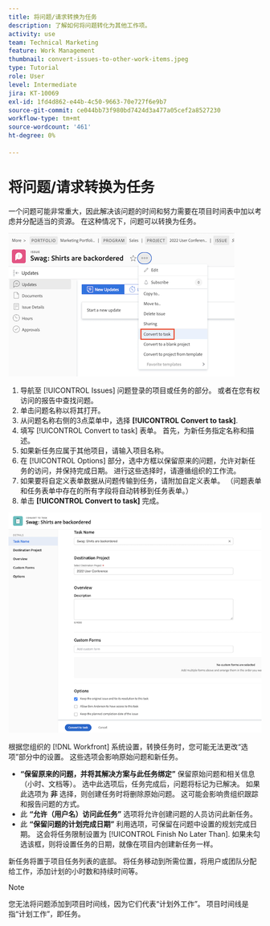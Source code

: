 ```yaml
---
title: 将问题/请求转换为任务
description: 了解如何将问题转化为其他工作项。
activity: use
team: Technical Marketing
feature: Work Management
thumbnail: convert-issues-to-other-work-items.jpeg
type: Tutorial
role: User
level: Intermediate
jira: KT-10069
exl-id: 1fd4d862-e44b-4c50-9663-70e727f6e9b7
source-git-commit: ce044bb73f980bd7424d3a477a05cef2a8527230
workflow-type: tm+mt
source-wordcount: '461'
ht-degree: 0%

---
```


# 将问题/请求转换为任务

一个问题可能非常重大，因此解决该问题的时间和努力需要在项目时间表中加以考虑并分配适当的资源。 在这种情况下，问题可以转换为任务。

![的图像 [!UICONTROL Convert to Task] 中的问题选项 [!UICONTROL Workfront].](assets/15-convert-issue-to-task-menu-option.png)

1. 导航至 [!UICONTROL Issues] 问题登录的项目或任务的部分。 或者在您有权访问的报告中查找问题。
1. 单击问题名称以将其打开。
1. 从问题名称右侧的3点菜单中，选择 **[!UICONTROL Convert to task]**.
1. 填写 [!UICONTROL Convert to task] 表单。 首先，为新任务指定名称和描述。
1. 如果新任务应属于其他项目，请输入项目名称。
1. 在 [!UICONTROL Options] 部分，选中方框以保留原来的问题，允许对新任务的访问，并保持完成日期。 进行这些选择时，请遵循组织的工作流。
1. 如果要将自定义表单数据从问题传输到任务，请附加自定义表单。 （问题表单和任务表单中存在的所有字段将自动转移到任务表单。）
1. 单击 **[!UICONTROL Convert to task]** 完成。

![的图像 [!UICONTROL Convert to Task] 问题的形式 [!UICONTROL Workfront].](assets/16-convert-to-task-options.png)

根据您组织的 [!DNL Workfront] 系统设置，转换任务时，您可能无法更改“选项”部分中的设置。 这些选项会影响原始问题和新任务。

* **“保留原来的问题，并将其解决方案与此任务绑定”** 保留原始问题和相关信息（小时、文档等）。 选中此选项后，任务完成后，问题将标记为已解决。 如果此选项为 **非** 选择，则创建任务时将删除原始问题。 这可能会影响贵组织跟踪和报告问题的方式。
* 此 **“允许（用户名）访问此任务”** 选项将允许创建问题的人员访问此新任务。
* 此 **“保留问题的计划完成日期”** 利用选项，可保留在问题中设置的规划完成日期。 这会将任务限制设置为 [!UICONTROL Finish No Later Than]. 如果未勾选该框，则将设置任务的日期，就像在项目内创建新任务一样。

新任务将置于项目任务列表的底部。 将任务移动到所需位置，将用户或团队分配给工作，添加计划的小时数和持续时间等。

>[!NOTE]
>
>您无法将问题添加到项目时间线，因为它们代表“计划外工作”。 项目时间线是指“计划工作”，即任务。


